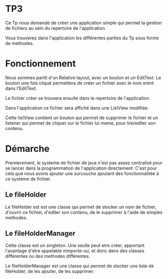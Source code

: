 # TP3

Ce Tp nous demande de créer une application simple qui permet la gestion de fichiers au sein du repertoire de l'application.

Vous trouverez dans l'application les différentes parties du Tp sous forme de methodes.

# Fonctionnement

Nous sommes partit d'un Relative layout, avec un bouton et un EditText. Le bouton une fois cliqué permettera de créer un fichier avec le nom entré dans l'EditText.

Le fichier créer se trouvera ensuite dans le repertoire de l'application. 

Dans l'application ce fichier sera affiché dans une ListView modifiée.

Cette listView contient un bouton qui permet de supprimer le fichier et un listener qui permet de cliquer sur le fichier lui meme, pour lire/editer son contenu.



# Démarche 

Premierement, le systeme de fichier de java n'est pas assez centralisé pour se lancer dans la programmation de l'application directement. C'est pour cela que nous avons ajouter une surcouche ajoutant des fonctionnalitée à ce systeme de fichier.

## 
## Le fileHolder

Le fileHolder est est une classe qui permet de stocker un nom de fichier, d'ouvrir ce fichier, d'editer son contenu, de le supprimer à l'aide de simples methodes.

## Le fileHolderManager

Cette classe est un singleton. Une seulle peut etre créer, apportant l'avantage d'etre appelable nimporte-ou, et donc dans des classes différentes ou des methodes différentes.

Le fileHolderManager est une classe qui permet de stocker une liste de fileHolder, de les ajouter, de les supprimer.


